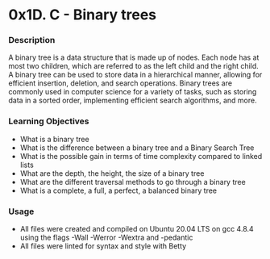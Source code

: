 <!DOCTYPE html>
<html>
<head>
</head>
<body>
<h1>0x1D. C - Binary trees </h1>
<h3>Description</h3>
<p>A binary tree is a data structure that is made up of nodes. Each node has at most two children, which are referred to as the left child and the right child. A binary tree can be used to store data in a hierarchical manner, allowing for efficient insertion, deletion, and search operations. Binary trees are commonly used in computer science for a variety of tasks, such as storing data in a sorted order, implementing efficient search algorithms, and more.</p>
<h3>Learning Objectives</h3>
<ul>
<li>What is a binary tree</li>
<li>What is the difference between a binary tree and a Binary Search Tree</li>
<li>What is the possible gain in terms of time complexity compared to linked lists</li>
<li>What are the depth, the height, the size of a binary tree</li>
<li>What are the different traversal methods to go through a binary tree</li>
<li>What is a complete, a full, a perfect, a balanced binary tree</li>
</ul>
<h3>Usage</h3>
<ul>
<li>All files were created and compiled on Ubuntu 20.04 LTS on gcc 4.8.4
using the flags -Wall -Werror -Wextra and -pedantic</li>
<li>All files were linted for syntax and style with Betty</li>
</ul>
</body>
</html>
